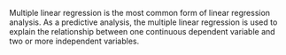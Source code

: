 Multiple linear regression is the most common form of linear regression analysis. As a predictive analysis, 
the multiple linear regression is used to explain the relationship between one continuous dependent variable 
and two or more independent variables.
